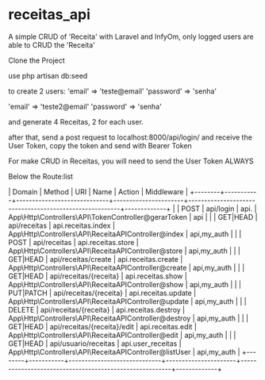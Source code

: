 # receitas_api
A simple CRUD of 'Receita' with Laravel and InfyOm, only logged users are able to CRUD the 'Receita'

Clone the Project

use php artisan db:seed

to create 2 users:
  'email' => 'teste@email'
  'password' => 'senha'
  
  'email' => 'teste2@email'
  'password' => 'senha'
  
and generate 4 Receitas, 2 for each user.

after that, send a post request to localhost:8000/api/login/
and receive the User Token, copy the token and send with Bearer Token

For make CRUD in Receitas, you will need to send the User Token ALWAYS

Below the Route:list

| Domain | Method    | URI                         | Name                 | Action                                                 | Middleware  |
+--------+-----------+-----------------------------+----------------------+--------------------------------------------------------+-------------+
|        | POST      | api/login                   | api.                 | App\Http\Controllers\API\TokenController@gerarToken    | api         |
|        | GET|HEAD  | api/receitas                | api.receitas.index   | App\Http\Controllers\API\ReceitaAPIController@index    | api,my_auth |
|        | POST      | api/receitas                | api.receitas.store   | App\Http\Controllers\API\ReceitaAPIController@store    | api,my_auth |
|        | GET|HEAD  | api/receitas/create         | api.receitas.create  | App\Http\Controllers\API\ReceitaAPIController@create   | api,my_auth |
|        | GET|HEAD  | api/receitas/{receita}      | api.receitas.show    | App\Http\Controllers\API\ReceitaAPIController@show     | api,my_auth |
|        | PUT|PATCH | api/receitas/{receita}      | api.receitas.update  | App\Http\Controllers\API\ReceitaAPIController@update   | api,my_auth |
|        | DELETE    | api/receitas/{receita}      | api.receitas.destroy | App\Http\Controllers\API\ReceitaAPIController@destroy  | api,my_auth |
|        | GET|HEAD  | api/receitas/{receita}/edit | api.receitas.edit    | App\Http\Controllers\API\ReceitaAPIController@edit     | api,my_auth |
|        | GET|HEAD  | api/usuario/receitas        | api.user_receitas    | App\Http\Controllers\API\ReceitaAPIController@listUser | api,my_auth |
+--------+-----------+-----------------------------+----------------------+--------------------------------------------------------+-------------+
